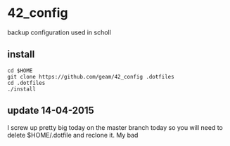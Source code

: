 # 42_config
backup configuration used in scholl

## install
    cd $HOME
    git clone https://github.com/geam/42_config .dotfiles
    cd .dotfiles
    ./install

## update 14-04-2015
I screw up pretty big today on the master branch today so you will need to delete $HOME/.dotfile and reclone it. My bad
